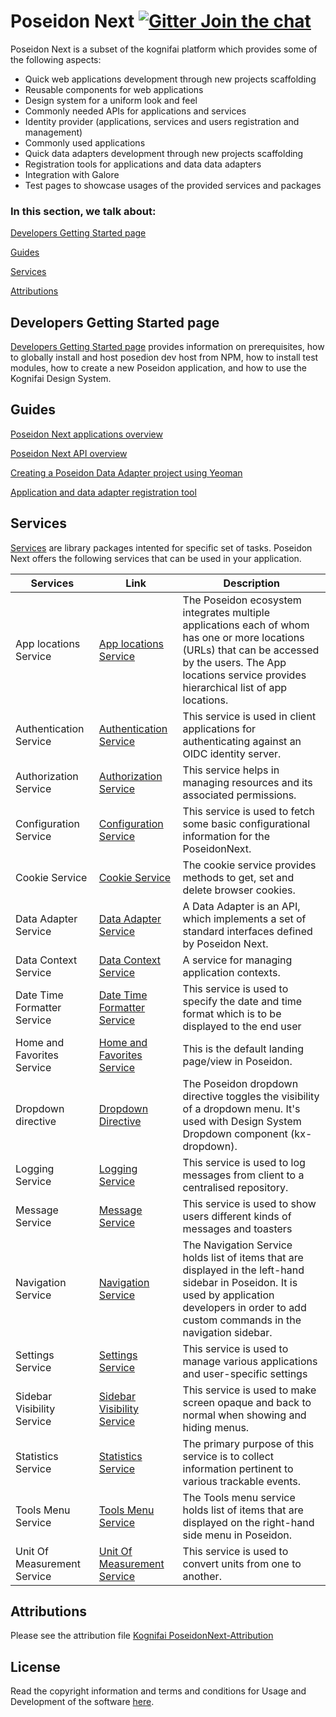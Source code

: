
# Poseidon Next  [![Gitter Join the chat](https://badges.gitter.im/Join%20Chat.svg)](https://gitter.im/kognifai/Lobby)

Poseidon Next is a subset of the kognifai platform which provides some of the following aspects:

- Quick web applications development through new projects scaffolding
- Reusable components for web applications
- Design system for a uniform look and feel
- Commonly needed APIs for applications and services
- Identity provider (applications, services and users registration and management)
- Commonly used applications
- Quick data adapters development through new projects scaffolding
- Registration tools for applications and data data adapters
- Integration with Galore
- Test pages to showcase usages of the provided services and packages

### In this section, we talk about:

[Developers Getting Started page](#developers-getting-started-page)

[Guides](#guides)

[Services](#services)

[Attributions](#attributions)

## Developers Getting Started page
[Developers Getting Started page](Developers-Getting-Started.md)  provides information on prerequisites, how to globally install and host posedion dev host from NPM, how to install test modules, how to create a new Poseidon application, and how to use the Kognifai Design System.

## Guides
[Poseidon Next applications overview](Public-documentation/Guides/Poseidon-Next-Applications-Overview.md)

[Poseidon Next API overview](Public-documentation/Guides/Poseidon-Next-API-Overview.md)

[Creating a Poseidon Data Adapter project using Yeoman](Public-documentation/Guides/Creating-Poseidon-Data-Adapter-project-using-Yeoman.md)

[Application and data adapter registration tool](Public-documentation/Guides/CLI-tool-for-registering-apps-and-data-adapters.md)

## Services

[Services](https://github.com/kognifai/PoseidonNext-Framework/blob/master/Services.md) are library packages intented for specific set of tasks. Poseidon Next offers the following services that can be used in your application.

| Services| Link | Description
|-------------------------|---------------|--------
 App locations Service | [App locations Service](Public-documentation/SDK-reference/App-Locations-Service.md)|The Poseidon ecosystem integrates multiple applications each of whom has one or more locations (URLs) that can be accessed by the users. The App locations service provides hierarchical list of app locations. |
 Authentication Service | [Authentication Service](Public-documentation/SDK-reference/Authentication-Service.md)|This service is used in client applications for authenticating against an OIDC identity server. |
 Authorization Service| [Authorization Service](Public-documentation/SDK-reference/Authorization-Service.md)|This service helps in managing resources and its associated permissions. |
 Configuration Service | [Configuration Service](Public-documentation/SDK-reference/Configuration-Service.md)|This service is used to fetch some basic configurational information for the PoseidonNext.  |
 Cookie Service | [Cookie Service](Public-documentation/SDK-reference/Cookie-Service.md)|The cookie service provides methods to get, set and delete browser cookies.  |
 Data Adapter Service|[Data Adapter Service](Public-documentation/SDK-reference/Data-Adapter-Service.md)|A Data Adapter is an API, which implements a set of standard interfaces defined by Poseidon Next. |
 Data Context Service|[Data Context Service](Public-documentation/SDK-reference/Data-Context-Service.md)|A service for managing application contexts.|
 Date Time Formatter Service|[Date Time Formatter Service](Public-documentation/SDK-reference/Date-Time-Formatter-Service.md)|This service is used to specify the date and time format which is to be displayed to the end user |
  Home and Favorites Service|[Home and Favorites Service](Public-documentation/SDK-reference/Home-and-Favorites-Service.md)|This is the default landing page/view in Poseidon. |
Dropdown directive | [Dropdown Directive](Public-documentation/SDK-reference/Dropdown-directive.md)|The Poseidon dropdown directive toggles the visibility of a dropdown menu. It's used with Design System Dropdown component (kx-dropdown).|
 Logging Service | [Logging Service](Public-documentation/SDK-reference/Logging-Service.md)|This service is used to log messages from client to a centralised repository.  |
  Message Service | [Message Service](Public-documentation/SDK-reference/Message-Service.md)|This service is  used to show users different kinds of messages and toasters  |
 Navigation Service | [Navigation Service](Public-documentation/SDK-reference/Navigation-Service.md) | The Navigation Service holds list of items that are displayed in the left-hand sidebar in Poseidon. It is used by application developers in order to add custom commands in the navigation sidebar. |
 Settings Service | [Settings Service](Public-documentation/SDK-reference/Settings-Service.md)|This service is used to manage various applications and user-specific settings |The primary purpose of this service is to collect information pertinent to various trackable events |
 Sidebar Visibility Service | [Sidebar Visibility Service](Public-documentation/SDK-reference/Sidebar-Visibility-Service.md)|This service is used to make screen opaque and back to normal when showing and hiding menus.|
 Statistics Service |  [Statistics Service](Public-documentation/SDK-reference/Statistics-Service.md)|The primary purpose of this service is to collect information pertinent to various trackable events. |
 Tools Menu Service| [Tools Menu Service](Public-documentation/SDK-reference/Tools-Menu-Service.md)|The Tools menu service holds list of items that are displayed on the right-hand side menu in Poseidon.  |
Unit Of Measurement Service| [Unit Of Measurement Service](Public-documentation/SDK-reference/Unit-Of-Measurement-Service.md)|This service is used to convert units from one to another.   |

## Attributions
Please see the attribution file [Kognifai PoseidonNext-Attribution](KognifaiPoseidonNext-Attribution.pdf)

## License
Read the copyright information and terms and conditions for Usage and Development of the software [here](https://github.com/kognifai/Kognifai/blob/master/License.md#copyright--year-kongsberg-digital-as).
